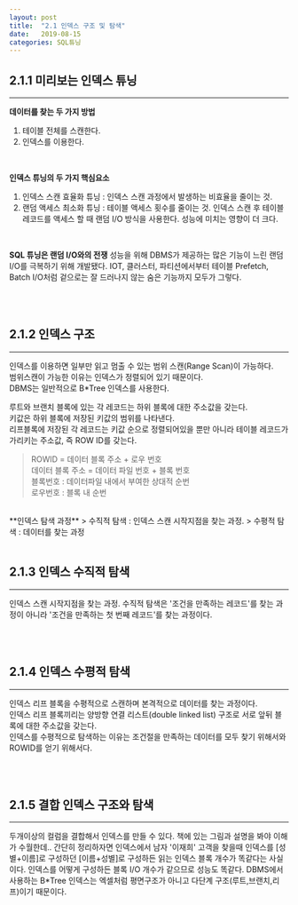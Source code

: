 ```yaml
---
layout: post
title:  "2.1 인덱스 구조 및 탐색"
date:   2019-08-15
categories: SQL튜닝
---  
```

## 2.1.1 미리보는 인덱스 튜닝
---
**데이터를 찾는 두 가지 방법**
1) 테이블 전체를 스캔한다.
2) 인덱스를 이용한다.

<br>

**인덱스 튜닝의 두 가지 핵심요소**
1) 인덱스 스캔 효율화 튜닝 : 인덱스 스캔 과정에서 발생하는 비효율을 줄이는 것.
2) 랜덤 액세스 최소화 튜닝 : 테이블 액세스 횟수를 줄이는 것. 인덱스 스캔 후 테이블 레코드를 액세스 할 때 랜덤 I/O 방식을 사용한다. 성능에 미치는 영향이 더 크다.

<br>

**SQL 튜닝은 랜덤 I/O와의 전쟁** 
성능을 위해 DBMS가 제공하는 많은 기능이 느린 랜덤 I/O를 극복하기 위해 개발됐다. IOT, 클러스터, 파티션에서부터 테이블 Prefetch, Batch I/O처럼 겉으로는 잘 드러나지 않는 숨은 기능까지 모두가 그렇다.

<br>
<br>

## 2.1.2 인덱스 구조
---
인덱스를 이용하면 일부만 읽고 멈출 수 있는 범위 스캔(Range Scan)이 가능하다.  
범위스캔이 가능한 이유는 인덱스가 정렬되어 있기 때문이다.  
DBMS는 일반적으로 B*Tree 인덱스를 사용한다.

루트와 브랜치 블록에 있는 각 레코드는 하위 블록에 대한 주소값을 갖는다.  
키값은 하위 블록에 저장된 키값의 범위를 나타낸다.  
리프블록에 저장된 각 레코드는 키값 순으로 정렬되어있을 뿐만 아니라 테이블 레코드가 가리키는 주소값, 즉 ROW ID를 갖는다. 

> ROWID = 데이터 블록 주소 + 로우 번호  
> 데이터 블록 주소 = 데이터 파일 번호 + 블록 번호  
> 블록번호 : 데이터파일 내에서 부여한 상대적 순번  
> 로우번호 : 블록 내 순번  

<br>
**인덱스 탐색 과정**
> 수직적 탐색 : 인덱스 스캔 시작지점을 찾는 과정.  
> 수평적 탐색 : 데이터를 찾는 과정  

<br>
<br>

## 2.1.3 인덱스 수직적 탐색
---
인덱스 스캔 시작지점을 찾는 과정. 
수직적 탐색은 '조건을 만족하는 레코드'를 찾는 과정이 아니라 '조건을 만족하는 첫 번째 레코드'를 찾는 과정이다.

<br>
<br>

## 2.1.4 인덱스 수평적 탐색 
---
인덱스 리프 블록을 수평적으로 스캔하며 본격적으로 데이터를 찾는 과정이다.  
인덱스 리프 블록끼리는 양방향 연결 리스트(double linked list) 구조로 서로 앞뒤 블록에 대한 주소값을 갖는다.  
인덱스를 수평적으로 탐색하는 이유는 조건절을 만족하는 데이터를 모두 찾기 위해서와 ROWID를 얻기 위해서다.  

<br>
<br>

## 2.1.5 결합 인덱스 구조와 탐색 
---
두개이상의 컬럼을 결합해서 인덱스를 만들 수 있다. 
책에 있는 그림과 설명을 봐야 이해가 수월한데.. 간단히 정리하자면 인덱스에서 남자 '이재희' 고객을 찾을때 인덱스를 [성별+이름]로 구성하던 [이름+성별]로 구성하든 읽는 인덱스 블록 개수가 똑같다는 사실이다. 인덱스를 어떻게 구성하든 블록 I/O 개수가 같으므로 성능도 똑같다. DBMS에서 사용하는 B*Tree 인덱스는 엑셀처럼 평면구조가 아니고 다단계 구조(루트,브랜치,리프)이기 때문이다.  